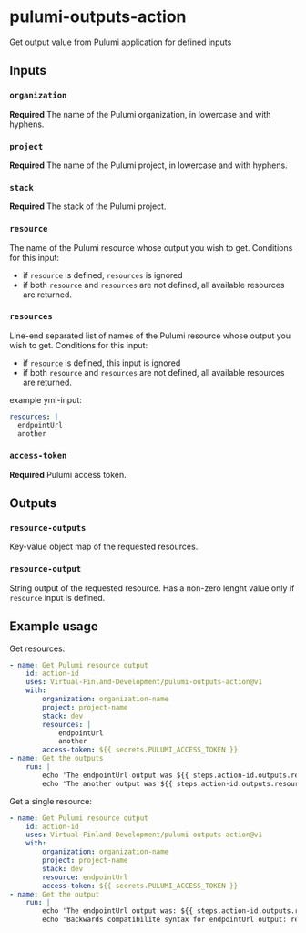 # pulumi-outputs-action

Get output value from Pulumi application for defined inputs

## Inputs

### `organization`

**Required** The name of the Pulumi organization, in lowercase and with hyphens.

### `project`

**Required** The name of the Pulumi project, in lowercase and with hyphens.

### `stack`

**Required** The stack of the Pulumi project.

### `resource`

The name of the Pulumi resource whose output you wish to get. Conditions for this input:

- if `resource` is defined, `resources` is ignored
- if both `resource` and `resources` are not defined, all available resources are returned.

### `resources`

Line-end separated list of names of the Pulumi resource whose output you wish to get. Conditions for this input:

- if `resource` is defined, this input is ignored
- if both `resource` and `resources` are not defined, all available resources are returned.

example yml-input:

```yaml
resources: |
  endpointUrl
  another
```

### `access-token`

**Required** Pulumi access token.

## Outputs

### `resource-outputs`

Key-value object map of the requested resources.

### `resource-output`

String output of the requested resource. Has a non-zero lenght value only if `resource` input is defined.

## Example usage

Get resources:

```yaml
- name: Get Pulumi resource output
    id: action-id
    uses: Virtual-Finland-Development/pulumi-outputs-action@v1
    with:
        organization: organization-name
        project: project-name
        stack: dev
        resources: |
            endpointUrl
            another
        access-token: ${{ secrets.PULUMI_ACCESS_TOKEN }}
- name: Get the outputs
    run: |
        echo 'The endpointUrl output was ${{ steps.action-id.outputs.resource-outputs.endpointUrl }}'
        echo 'The another output was ${{ steps.action-id.outputs.resource-outputs.another }}'
```

Get a single resource:

```yaml
- name: Get Pulumi resource output
    id: action-id
    uses: Virtual-Finland-Development/pulumi-outputs-action@v1
    with:
        organization: organization-name
        project: project-name
        stack: dev
        resource: endpointUrl
        access-token: ${{ secrets.PULUMI_ACCESS_TOKEN }}
- name: Get the output
    run: |
        echo 'The endpointUrl output was: ${{ steps.action-id.outputs.resource-outputs.endpointUrl }}'
        echo 'Backwards compatibilite syntax for endpointUrl output: resource-output=${{ steps.action-id.outputs.resource-output }}'
```
